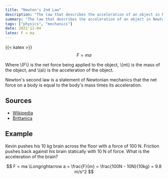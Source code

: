 ```yaml
---
title: "Newton's 2nd Law"
description: "The law that describes the acceleration of an object in Newtonian mechanics."
summary: "The law that describes the acceleration of an object in Newtonian mechanics."
tags: ["physics", "mechanics"]
date: 2022-12-04
latex: F = ma
---
```

{{< katex >}}
$$F = ma$$

Where
\\(F\\) is the net force being applied to the object,
\\(m\\) is the mass of the object, and
\\(a\\) is the acceleration of the object.

Newton's second law is a statement of Newtonian mechanics that the net force on a body is equal to the body's mass times its acceleration.

## Sources
- [Wikipedia](https://en.wikipedia.org/wiki/Newton%27s_laws_of_motion)
- [Brittanica](https://www.britannica.com/science/Newtons-laws-of-motion/Newtons-second-law-F-ma)

## Example
Kevin pushes his 10 kg brain across the floor with a force of 100 N. Friction pushes back against his brain statically
with 10 N of force. What is the acceleration of the brain?

$$ F = ma \Longrightarrow a = \frac{F}{m} = \frac{100N - 10N}{10kg} = 9.8 m/s^2 $$
